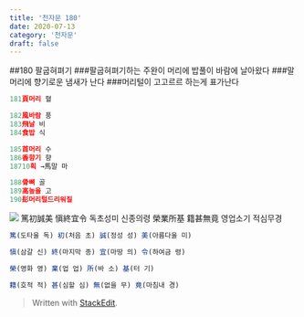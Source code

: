```yaml
---
title: '천자문 180'
date: 2020-07-13
category: '천자문'
draft: false
---
```

##180  팔굽혀펴기
###팔굽혀펴기하는 주완이 머리에 밥풀이 바람에 날아왔다
###말머리에 향기로운 냄새가 난다
###머리털이 고고르르 하는게 표가난다

```js
181頁머리 혈

182風바람 풍
183飛날 비
184食밥 식

185首머리 수
186香향기 향
18710획 →馬말 마

188骨뼈 골
189高높을 고
190髟머리털드리워질

```
![](https://i.ibb.co/Y3cw2nN/Screen-Shot-2020-07-13-at-12-05-05-PM.png)
篤初誠美  愼終宜令 독초성미 신종의령
榮業所基  籍甚無竟 영업소기 적심무경
```js
篤(도타울 독) 初(처음 초) 誠(정성 성) 美(아름다울 미)

愼(삼갈 신) 終(마지막 종) 宜(마땅 의) 令(하여금 령)

榮(영화 영) 業(업 업) 所(바 소) 基(터 기)

籍(호적 적) 甚(심할 심) 無(없을 무) 竟(마침내 경)


```
> Written with [StackEdit](https://stackedit.io/).
<!--stackedit_data:
eyJoaXN0b3J5IjpbLTE0ODM0Nzk3MCw5OTA4NTMzNjYsODIxNz
I0NDk3XX0=
-->